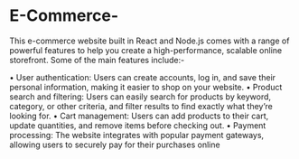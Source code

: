 # E-Commerce-

This e-commerce website built in React and Node.js comes with a range of powerful features to help you create a high-performance, scalable online storefront. Some of the main features include:-

• User authentication: Users can create accounts, log in, and save their personal information, making it easier to shop
on your website.
• Product search and filtering: Users can easily search for products by keyword, category, or other criteria, and filter
results to find exactly what they’re looking for.
• Cart management: Users can add products to their cart, update quantities, and remove items before checking out.
• Payment processing: The website integrates with popular payment gateways, allowing users to securely pay for their purchases online
